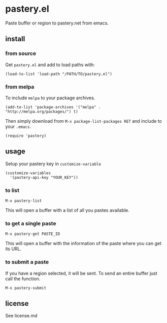 # pastery.el

Paste buffer or region to pastery.net from emacs.

## install

### from source

Get `pastery.el` and add to load paths with:

```emacs-lisp
(load-to-list 'load-path "/PATH/TO/pastery.el")
```

### from melpa

To include `melpa` to your package archives.

```emacs-lisp
(add-to-list 'package-archives '("melpa" . "http://melpa.org/packages/") t)
```

Then simply download from `M-x package-list-packages RET` and include to your `.emacs`.

```emacs-lisp
(require 'pastery)
```

## usage

Setup your pastery key in `customize-variable`

```emacs-lisp
(customize-variables
  '(pastery-api-key "YOUR_KEY"))
```

### to list

`M-x pastery-list`

This will open a buffer with a list of all you pastes available.

### to get a single paste

`M-x pastery-get PASTE_ID`

This will open a buffer with the information of the paste where you can get its URL.

### to submit a paste

If you have a region selected, it will be sent. To send an entire buffer just call the function.

`M-x pastery-submit`

## license

See license.md
